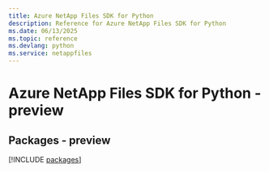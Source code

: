 ```yaml
---
title: Azure NetApp Files SDK for Python
description: Reference for Azure NetApp Files SDK for Python
ms.date: 06/13/2025
ms.topic: reference
ms.devlang: python
ms.service: netappfiles
---
```

# Azure NetApp Files SDK for Python - preview
## Packages - preview
[!INCLUDE [packages](netapp-files-index.md)]
